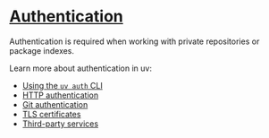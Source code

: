 # [Authentication](#authentication)

Authentication is required when working with private repositories or package indexes.

Learn more about authentication in uv:

- [Using the `uv auth` CLI](cli/)
- [HTTP authentication](http/)
- [Git authentication](git/)
- [TLS certificates](certificates/)
- [Third-party services](third-party/)
